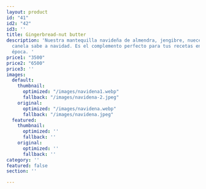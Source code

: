 ```yaml
---
layout: product
id: "41"
id2: "42"
id3: ''
title: Gingerbread-nut butter
description: 'Nuestra mantequilla navideña de almendra, jengibre, nueces, maple y
  canela sabe a navidad. Es el complemento perfecto para tus recetas en esta hermosa
  época. '
price1: "3500"
price2: "6500"
price3: ''
images:
  default:
    thumbnail:
      optimized: "/images/navidena1.webp"
      fallback: "/images/navidena-2.jpeg"
    original:
      optimized: "/images/navidena.webp"
      fallback: "/images/navidena.jpeg"
  featured:
    thumbnail:
      optimized: ''
      fallback: ''
    original:
      optimized: ''
      fallback: ''
category: ''
featured: false
section: ''

---
```


